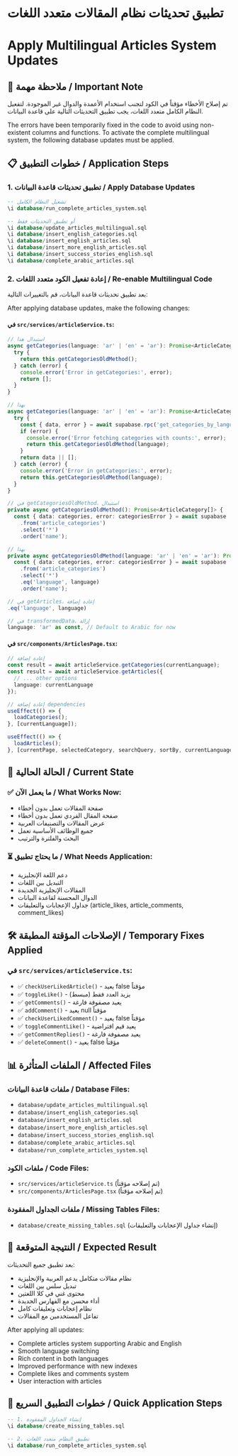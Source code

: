 # تطبيق تحديثات نظام المقالات متعدد اللغات
# Apply Multilingual Articles System Updates

## 🚨 ملاحظة مهمة / Important Note

تم إصلاح الأخطاء مؤقتاً في الكود لتجنب استخدام الأعمدة والدوال غير الموجودة. لتفعيل النظام الكامل متعدد اللغات، يجب تطبيق التحديثات التالية على قاعدة البيانات.

The errors have been temporarily fixed in the code to avoid using non-existent columns and functions. To activate the complete multilingual system, the following database updates must be applied.

## 📋 خطوات التطبيق / Application Steps

### 1. تطبيق تحديثات قاعدة البيانات / Apply Database Updates

```sql
-- تشغيل النظام الكامل
\i database/run_complete_articles_system.sql

-- أو تطبيق التحديثات فقط
\i database/update_articles_multilingual.sql
\i database/insert_english_categories.sql
\i database/insert_english_articles.sql
\i database/insert_more_english_articles.sql
\i database/insert_success_stories_english.sql
\i database/complete_arabic_articles.sql
```

### 2. إعادة تفعيل الكود متعدد اللغات / Re-enable Multilingual Code

بعد تطبيق تحديثات قاعدة البيانات، قم بالتغييرات التالية:

After applying database updates, make the following changes:

#### في `src/services/articleService.ts`:

```typescript
// استبدال هذا
async getCategories(language: 'ar' | 'en' = 'ar'): Promise<ArticleCategory[]> {
  try {
    return this.getCategoriesOldMethod();
  } catch (error) {
    console.error('Error in getCategories:', error);
    return [];
  }
}

// بهذا
async getCategories(language: 'ar' | 'en' = 'ar'): Promise<ArticleCategory[]> {
  try {
    const { data, error } = await supabase.rpc('get_categories_by_language', { p_language: language });
    if (error) {
      console.error('Error fetching categories with counts:', error);
      return this.getCategoriesOldMethod(language);
    }
    return data || [];
  } catch (error) {
    console.error('Error in getCategories:', error);
    return this.getCategoriesOldMethod(language);
  }
}
```

```typescript
// في getCategoriesOldMethod، استبدال
private async getCategoriesOldMethod(): Promise<ArticleCategory[]> {
  const { data: categories, error: categoriesError } = await supabase
    .from('article_categories')
    .select('*')
    .order('name');

// بهذا
private async getCategoriesOldMethod(language: 'ar' | 'en' = 'ar'): Promise<ArticleCategory[]> {
  const { data: categories, error: categoriesError } = await supabase
    .from('article_categories')
    .select('*')
    .eq('language', language)
    .order('name');
```

```typescript
// في getArticles، إعادة إضافة
.eq('language', language)

// في transformedData، إزالة
language: 'ar' as const, // Default to Arabic for now
```

#### في `src/components/ArticlesPage.tsx`:

```typescript
// إعادة إضافة
const result = await articleService.getCategories(currentLanguage);
const result = await articleService.getArticles({
  // ... other options
  language: currentLanguage
});

// إعادة إضافة dependencies
useEffect(() => {
  loadCategories();
}, [currentLanguage]);

useEffect(() => {
  loadArticles();
}, [currentPage, selectedCategory, searchQuery, sortBy, currentLanguage]);
```

## 🔧 الحالة الحالية / Current State

### ✅ ما يعمل الآن / What Works Now:
- صفحة المقالات تعمل بدون أخطاء
- صفحة المقال الفردي تعمل بدون أخطاء
- عرض المقالات والتصنيفات العربية
- جميع الوظائف الأساسية تعمل
- البحث والفلترة والترتيب

### ⏳ ما يحتاج تطبيق / What Needs Application:
- دعم اللغة الإنجليزية
- التبديل بين اللغات
- المقالات الإنجليزية الجديدة
- الدوال المحسنة لقاعدة البيانات
- جداول الإعجابات والتعليقات (article_likes, article_comments, comment_likes)

## 🛠️ الإصلاحات المؤقتة المطبقة / Temporary Fixes Applied

### في `src/services/articleService.ts`:
- ✅ `checkUserLikedArticle()` - يعيد false مؤقتاً
- ✅ `toggleLike()` - يزيد العدد فقط (مبسط)
- ✅ `getComments()` - يعيد مصفوفة فارغة
- ✅ `addComment()` - يعيد null مؤقتاً
- ✅ `checkUserLikedComment()` - يعيد false مؤقتاً
- ✅ `toggleCommentLike()` - يعيد قيم افتراضية
- ✅ `getCommentReplies()` - يعيد مصفوفة فارغة
- ✅ `deleteComment()` - يعيد false مؤقتاً

## 📊 الملفات المتأثرة / Affected Files

### ملفات قاعدة البيانات / Database Files:
- `database/update_articles_multilingual.sql`
- `database/insert_english_categories.sql`
- `database/insert_english_articles.sql`
- `database/insert_more_english_articles.sql`
- `database/insert_success_stories_english.sql`
- `database/complete_arabic_articles.sql`
- `database/run_complete_articles_system.sql`

### ملفات الكود / Code Files:
- `src/services/articleService.ts` (تم إصلاحه مؤقتاً)
- `src/components/ArticlesPage.tsx` (تم إصلاحه مؤقتاً)

### ملفات الجداول المفقودة / Missing Tables Files:
- `database/create_missing_tables.sql` (إنشاء جداول الإعجابات والتعليقات)

## 🎯 النتيجة المتوقعة / Expected Result

بعد تطبيق جميع التحديثات:
- نظام مقالات متكامل يدعم العربية والإنجليزية
- تبديل سلس بين اللغات
- محتوى غني في كلا اللغتين
- أداء محسن مع الفهارس الجديدة
- نظام إعجابات وتعليقات كامل
- تفاعل المستخدمين مع المقالات

After applying all updates:
- Complete articles system supporting Arabic and English
- Smooth language switching
- Rich content in both languages
- Improved performance with new indexes
- Complete likes and comments system
- User interaction with articles

## 🚀 خطوات التطبيق السريع / Quick Application Steps

```sql
-- 1. إنشاء الجداول المفقودة
\i database/create_missing_tables.sql

-- 2. تطبيق النظام متعدد اللغات
\i database/run_complete_articles_system.sql
```
